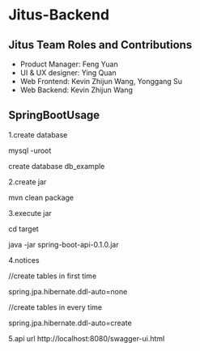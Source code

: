 # Jitus-Backend

## Jitus Team Roles and Contributions
- Product Manager: Feng Yuan
- UI & UX designer:  Ying Quan
- Web Frontend: Kevin Zhijun Wang, Yonggang Su
- Web Backend: Kevin Zhijun Wang

## SpringBootUsage

1.create database

mysql -uroot

create database db_example

2.create jar

mvn clean package

3.execute jar

cd target

java -jar spring-boot-api-0.1.0.jar

4.notices

//create tables in first time 

spring.jpa.hibernate.ddl-auto=none

//create tables in every time

spring.jpa.hibernate.ddl-auto=create 

5.api url
http://localhost:8080/swagger-ui.html